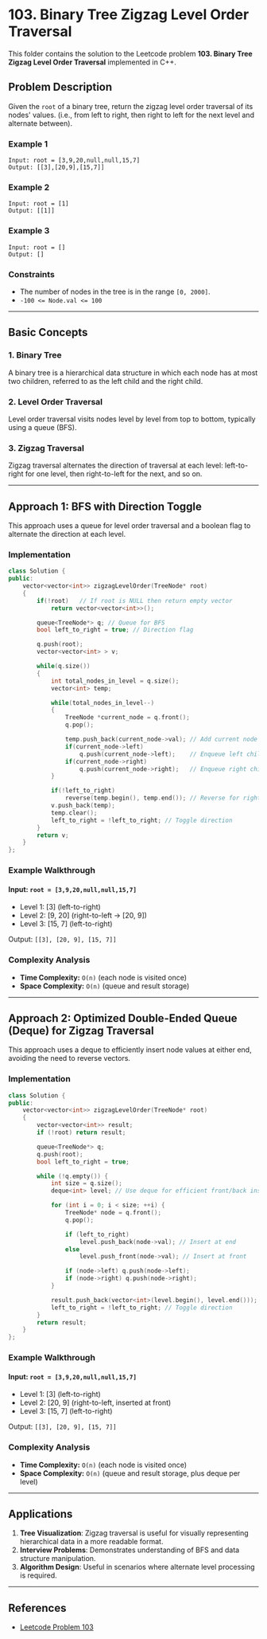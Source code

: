 # 103. Binary Tree Zigzag Level Order Traversal

This folder contains the solution to the Leetcode problem **103. Binary Tree Zigzag Level Order Traversal** implemented in C++.

## Problem Description

Given the `root` of a binary tree, return the zigzag level order traversal of its nodes' values. (i.e., from left to right, then right to left for the next level and alternate between).

### Example 1

```
Input: root = [3,9,20,null,null,15,7]
Output: [[3],[20,9],[15,7]]
```

### Example 2

```
Input: root = [1]
Output: [[1]]
```

### Example 3

```
Input: root = []
Output: []
```

### Constraints

- The number of nodes in the tree is in the range `[0, 2000]`.
- `-100 <= Node.val <= 100`

---

## Basic Concepts

### 1. Binary Tree

A binary tree is a hierarchical data structure in which each node has at most two children, referred to as the left child and the right child.

### 2. Level Order Traversal

Level order traversal visits nodes level by level from top to bottom, typically using a queue (BFS).

### 3. Zigzag Traversal

Zigzag traversal alternates the direction of traversal at each level: left-to-right for one level, then right-to-left for the next, and so on.

---

## Approach 1: BFS with Direction Toggle

This approach uses a queue for level order traversal and a boolean flag to alternate the direction at each level.

### Implementation

```cpp
class Solution {
public:
    vector<vector<int>> zigzagLevelOrder(TreeNode* root) 
    {
        if(!root)   // If root is NULL then return empty vector
            return vector<vector<int>>();

        queue<TreeNode*> q; // Queue for BFS
        bool left_to_right = true; // Direction flag

        q.push(root);
        vector<vector<int> > v;

        while(q.size())
        {
            int total_nodes_in_level = q.size();
            vector<int> temp;

            while(total_nodes_in_level--)
            {
                TreeNode *current_node = q.front();
                q.pop();

                temp.push_back(current_node->val); // Add current node's value
                if(current_node->left)
                    q.push(current_node->left);    // Enqueue left child
                if(current_node->right)
                    q.push(current_node->right);   // Enqueue right child
            }

            if(!left_to_right)
                reverse(temp.begin(), temp.end()); // Reverse for right-to-left
            v.push_back(temp);
            temp.clear();
            left_to_right = !left_to_right; // Toggle direction
        }
        return v;
    }
};
```

### Example Walkthrough

#### Input: `root = [3,9,20,null,null,15,7]`

- Level 1: [3] (left-to-right)
- Level 2: [9, 20] (right-to-left → [20, 9])
- Level 3: [15, 7] (left-to-right)

Output: `[[3], [20, 9], [15, 7]]`

### Complexity Analysis

- **Time Complexity:** `O(n)` (each node is visited once)
- **Space Complexity:** `O(n)` (queue and result storage)

---

## Approach 2: Optimized Double-Ended Queue (Deque) for Zigzag Traversal

This approach uses a deque to efficiently insert node values at either end, avoiding the need to reverse vectors.

### Implementation

```cpp
class Solution {
public:
    vector<vector<int>> zigzagLevelOrder(TreeNode* root) 
    {
        vector<vector<int>> result;
        if (!root) return result;

        queue<TreeNode*> q;
        q.push(root);
        bool left_to_right = true;

        while (!q.empty()) {
            int size = q.size();
            deque<int> level; // Use deque for efficient front/back insertion

            for (int i = 0; i < size; ++i) {
                TreeNode* node = q.front();
                q.pop();

                if (left_to_right)
                    level.push_back(node->val); // Insert at end
                else
                    level.push_front(node->val); // Insert at front

                if (node->left) q.push(node->left);
                if (node->right) q.push(node->right);
            }

            result.push_back(vector<int>(level.begin(), level.end()));
            left_to_right = !left_to_right; // Toggle direction
        }
        return result;
    }
};
```

### Example Walkthrough

#### Input: `root = [3,9,20,null,null,15,7]`

- Level 1: [3] (left-to-right)
- Level 2: [20, 9] (right-to-left, inserted at front)
- Level 3: [15, 7] (left-to-right)

Output: `[[3], [20, 9], [15, 7]]`

### Complexity Analysis

- **Time Complexity:** `O(n)` (each node is visited once)
- **Space Complexity:** `O(n)` (queue and result storage, plus deque per level)

---

## Applications

1. **Tree Visualization**: Zigzag traversal is useful for visually representing hierarchical data in a more readable format.
2. **Interview Problems**: Demonstrates understanding of BFS and data structure manipulation.
3. **Algorithm Design**: Useful in scenarios where alternate level processing is required.

---

## References

- [Leetcode Problem 103](https://leetcode.com/problems/binary-tree-zigzag-level-order-traversal/)
